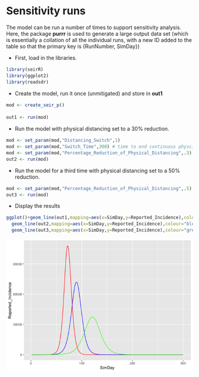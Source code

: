 Sensitivity runs
================

<!-- README.md is generated from README.Rmd. Please edit that file -->

The model can be run a number of times to support sensitivity analysis.
Here, the package **purrr** is used to generate a large output data set
(which is essentially a collation of all the individual runs, with a new
ID added to the table so that the primary key is {RunNumber, SimDay})

  - First, load in the libraries.

<!-- end list -->

``` r
library(seirR)
library(ggplot2)
library(readsdr)
```

  - Create the model, run it once (unmitigated) and store in **out1**

<!-- end list -->

``` r
mod <- create_seir_p()

out1 <- run(mod)
```

  - Run the model with physical distancing set to a 30% reduction.

<!-- end list -->

``` r
mod <- set_param(mod,"Distancing_Switch",1)
mod <- set_param(mod,"Switch_Time",300) # time to end continuous physcial distancing
mod <- set_param(mod,"Percentage_Reduction_of_Physical_Distancing",.3)
out2 <- run(mod)
```

  - Run the model for a third time with physical distancing set to a 50%
    reduction.

<!-- end list -->

``` r
mod <- set_param(mod,"Percentage_Reduction_of_Physical_Distancing",.5)
out3 <- run(mod)
```

  - Display the
results

<!-- end list -->

``` r
ggplot()+geom_line(out1,mapping=aes(x=SimDay,y=Reported_Incidence),colour="red")+
  geom_line(out2,mapping=aes(x=SimDay,y=Reported_Incidence),colour="blue")+
  geom_line(out3,mapping=aes(x=SimDay,y=Reported_Incidence),colour="green")
```

![](README_files/figure-gfm/unnamed-chunk-5-1.png)<!-- -->
